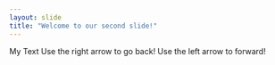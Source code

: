 ```yaml
---
layout: slide
title: "Welcome to our second slide!"
---
```

My Text
Use the right arrow to go back!
Use the left arrow to forward!

